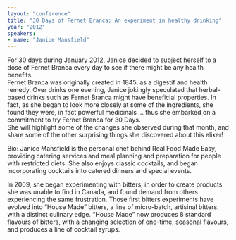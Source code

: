 ```yaml
---
layout: "conference"
title: "30 Days of Fernet Branca: An experiment in healthy drinking"
year: "2012"
speakers:
- name: "Janice Mansfield"
---
```



For 30 days during January 2012, Janice decided to subject herself to a dose
of Fernet Branca every day to see if there might be any health benefits.  
Fernet Branca was originally created in 1845, as a digestif and health remedy.
Over drinks one evening, Janice jokingly speculated that herbal-based drinks
such as Fernet Branca might have beneficial properties. In fact, as she began
to look more closely at some of the ingredients, she found they were, in fact
powerful medicinals … thus she embarked on a commitment to try Fernet Branca
for 30 Days.  
She will highlight some of the changes she observed during that month, and
share some of the other surprising things she discovered about this elixer!

Bio: Janice Mansfield is the personal chef behind Real Food Made Easy,
providing catering services and meal planning and preparation for people with
restricted diets. She also enjoys classic cocktails, and began incorporating
cocktails into catered dinners and special events.

In 2009, she began experimenting with bitters, in order to create products she
was unable to find in Canada, and found demand from others experiencing the
same frustration. Those first bitters experiments have evolved into “House
Made” bitters, a line of micro-batch, artisinal bitters, with a distinct
culinary edge. “House Made” now produces 8 standard flavours of bitters, with
a changing selection of one-time, seasonal flavours, and produces a line of
cocktail syrups.


[//]: # (Retrieved from https://web.archive.org/web/20210413200729/https://www.ideawave.ca/2012-conference/30-days-of-fernet-branca-an-experiment-in-healthy-drinking)